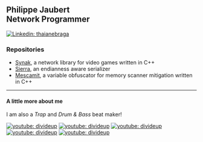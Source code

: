 <h2>Philippe Jaubert<br>Network Programmer</h2>

[![Linkedin: thaianebraga](https://img.shields.io/badge/-philjbt-blue?style=flat-square&logo=Linkedin&logoColor=white)](https://www.linkedin.com/in/philjbt/)

<h3>Repositories</h3>

- [Synak](https://github.com/PhilJbt/Synak), a network library for video games written in C++
- [Sierra](https://github.com/PhilJbt/Sierra), an endianness aware serializer
- [Mescamit](https://github.com/PhilJbt/mescamit), a variable obfuscator for memory scanner mitigation written in C++

---

<h4>A little more about me</h4>

I am also a *Trap* and *Drum & Bass* beat maker!

[![youtube: divideup](https://i1.sndcdn.com/artworks-w0ccrrp2zRDqEWzb-jK5law-large.jpg)](https://www.youtube.com/watch?v=QkYpywZsACw) 
[![youtube: divideup](https://i1.sndcdn.com/artworks-An6FOEYhJNHTNvSK-yD5L3g-large.jpg)](https://www.youtube.com/watch?v=4ZbM5BHgg50) 
[![youtube: divideup](https://i1.sndcdn.com/artworks-cWSYtu2hu23rPJpQ-RTwr6w-large.jpg)](https://www.youtube.com/watch?v=id0ZLY20keA) 
[![youtube: divideup](https://i1.sndcdn.com/artworks-MTX4x6a1WW1xrU9Q-oyTGPg-large.jpg)](https://www.youtube.com/watch?v=jWAcKzvyDsk) 
[![youtube: divideup](https://i1.sndcdn.com/artworks-eFlc3c9gEj5UzhH3-9QybFA-large.jpg)](https://www.youtube.com/watch?v=2PgVQ9vjmVc)
